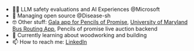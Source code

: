 - 👨‍💻 LLM safety evaluations and AI Experiences @Microsoft
- 🐍 Managing open source @Disease-sh
- 🤓 Other stuff: [Gala app for Pencils of Promise](live.pencilsofpromise.org/), [University of Maryland Bus Routing App](https://apps.apple.com/us/app/goumd/id1414933374), Pencils of promise live auction backend
- 🌱 Currently learning about woodworking and building
- 📫 How to reach me: [LinkedIn](https://www.linkedin.com/in/ethanbwinters/)
